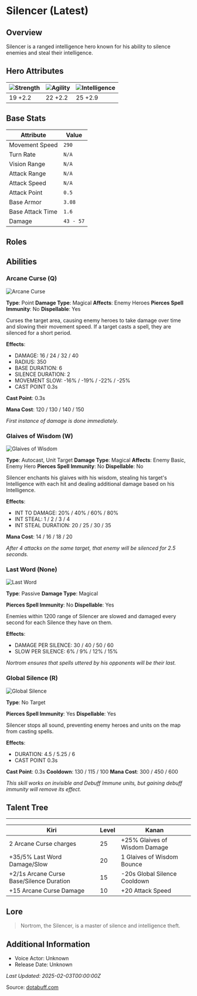 # Silencer (Latest)

## Overview
Silencer is a ranged intelligence hero known for his ability to silence enemies and steal their intelligence.

## Hero Attributes
| ![Strength](https://www.dotabuff.com/assets/hero_str-c4c83daf6344eee5758e6634a6535394cdcf03a9a8292076260cbe42b76d1b4c.png) | ![Agility](https://www.dotabuff.com/assets/hero_agi-f7c48b4a53d1a3f879d97d7afce7326b01d4a1a053fec8ea922ac6bbbe7947d7.png) | ![Intelligence](https://www.dotabuff.com/assets/hero_int-b590a71ef3df24fd995abacac069e7dbf3ee126cc67d6969bb3bea8034124232.png) |
|------------------------|------------------------|----------------------------|
| 19 +2.2             | 22 +2.2              | 25 +2.9            |

## Base Stats
| Attribute | Value |
|-----------|-------|
| Movement Speed | `290` |
| Turn Rate | `N/A` |
| Vision Range | `N/A` |
| Attack Range | `N/A` |
| Attack Speed | `N/A` |
| Attack Point | `0.5` |
| Base Armor | `3.08` |
| Base Attack Time | `1.6` |
| Damage | `43 - 57` |

## Roles


## Abilities
### Arcane Curse (Q)
![Arcane Curse](https://www.dotabuff.com/assets/skills/silencer-arcane-curse-5377-739fd97e2989a8ac666df6f5560ac31d7e8c0b0cc60951e4bf3bea54dab54044.jpg)

**Type**: Point
**Damage Type**: Magical
**Affects**: Enemy Heroes
**Pierces Spell Immunity**: No
**Dispellable**: Yes

Curses the target area, causing enemy heroes to take damage over time and slowing their movement speed. If a target casts a spell, they are silenced for a short period.

**Effects**:
- DAMAGE: 16 / 24 / 32 / 40
- RADIUS: 350
- BASE DURATION: 6
- SILENCE DURATION: 2
- MOVEMENT SLOW: -16% / -19% / -22% / -25%
- CAST POINT 0.3s

**Cast Point**: 0.3s

**Mana Cost**: 120 / 130 / 140 / 150

*First instance of damage is done immediately.*

### Glaives of Wisdom (W)
![Glaives of Wisdom](https://www.dotabuff.com/assets/skills/silencer-glaives-of-wisdom-5378-fbc91b2cf1916060e9ba9ed968e6258f6728ee7cb5dc974907ccdcd96f2bec6b.jpg)

**Type**: Autocast, Unit Target
**Damage Type**: Magical
**Affects**: Enemy Basic, Enemy Hero
**Pierces Spell Immunity**: No
**Dispellable**: No

Silencer enchants his glaives with his wisdom, stealing his target's Intelligence with each hit and dealing additional damage based on his Intelligence.

**Effects**:
- INT TO DAMAGE: 20% / 40% / 60% / 80%
- INT STEAL: 1 / 2 / 3 / 4
- INT STEAL DURATION: 20 / 25 / 30 / 35



**Mana Cost**: 14 / 16 / 18 / 20

*After 4 attacks on the same target, that enemy will be silenced for 2.5 seconds.*

### Last Word (None)
![Last Word](https://www.dotabuff.com/assets/skills/silencer-last-word-5379-72968974c780a3c9d64a5f8f344c16bfb3f87f92cf6c26f3e1528868ac3d61a6.jpg)

**Type**: Passive
**Damage Type**: Magical

**Pierces Spell Immunity**: No
**Dispellable**: Yes

Enemies within 1200 range of Silencer are slowed and damaged every second for each Silence they have on them.

**Effects**:
- DAMAGE PER SILENCE: 30 / 40 / 50 / 60
- SLOW PER SILENCE: 6% / 9% / 12% / 15%





*Nortrom ensures that spells uttered by his opponents will be their last.*

### Global Silence (R)
![Global Silence](https://www.dotabuff.com/assets/skills/silencer-global-silence-5380-c059dc11aae0621569a1c117148d2a629f16a03be391aeb4eda1e511c6712ad4.jpg)

**Type**: No Target


**Pierces Spell Immunity**: Yes
**Dispellable**: Yes

Silencer stops all sound, preventing enemy heroes and units on the map from casting spells.

**Effects**:
- DURATION: 4.5 / 5.25 / 6
- CAST POINT 0.3s

**Cast Point**: 0.3s
**Cooldown**: 130 / 115 / 100
**Mana Cost**: 300 / 450 / 600

*This skill works on invisible and Debuff Immune units, but gaining debuff immunity will remove its effect.*


## Talent Tree
------------
Kiri | Level | Kanan
------|--------|-------
2 Arcane Curse charges | 25 | +25% Glaives of Wisdom Damage
+35/5% Last Word Damage/Slow | 20 | 1 Glaives of Wisdom Bounce
+2/1s Arcane Curse Base/Silence Duration | 15 | -20s Global Silence Cooldown
+15 Arcane Curse Damage | 10 | +20 Attack Speed

## Lore
> Nortrom, the Silencer, is a master of silence and intelligence theft.

## Additional Information
- Voice Actor: Unknown
- Release Date: Unknown

_Last Updated: 2025-02-03T00:00:00Z_

Source: [dotabuff.com](https://www.dotabuff.com/heroes/silencer/abilities)
